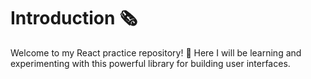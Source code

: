 # Introduction 🗞️
Welcome to my React practice repository! 🎉 Here I will be learning and experimenting with this powerful library for building user interfaces.
